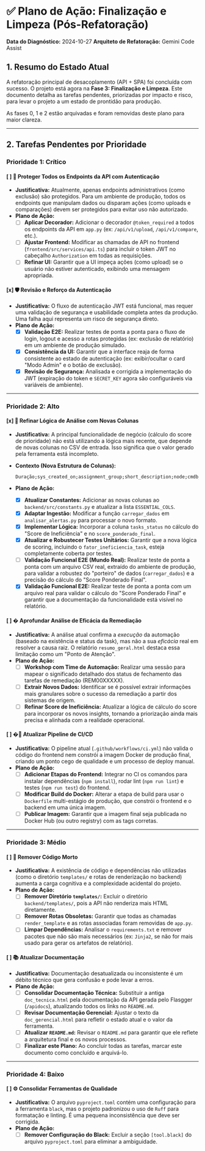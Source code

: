 # ✅ Plano de Ação: Finalização e Limpeza (Pós-Refatoração)

**Data do Diagnóstico:** 2024-10-27
**Arquiteto de Refatoração:** Gemini Code Assist

## 1. Resumo do Estado Atual

A refatoração principal de desacoplamento (API + SPA) foi concluída com sucesso. O projeto está agora na **Fase 3: Finalização e Limpeza**. Este documento detalha as tarefas pendentes, priorizadas por impacto e risco, para levar o projeto a um estado de prontidão para produção.

As fases 0, 1 e 2 estão arquivadas e foram removidas deste plano para maior clareza.

---

## 2. Tarefas Pendentes por Prioridade

### Prioridade 1: Crítico

#### [ ] 🔐 Proteger Todos os Endpoints da API com Autenticação

- **Justificativa:** Atualmente, apenas endpoints administrativos (como exclusão) são protegidos. Para um ambiente de produção, todos os endpoints que manipulam dados ou disparam ações (como uploads e comparações) devem ser protegidos para evitar uso não autorizado.
- **Plano de Ação:**
  - [ ] **Aplicar Decorador:** Adicionar o decorador `@token_required` a todos os endpoints da API em `app.py` (ex: `/api/v1/upload`, `/api/v1/compare`, etc.).
  - [ ] **Ajustar Frontend:** Modificar as chamadas de API no frontend (`frontend/src/services/api.ts`) para incluir o token JWT no cabeçalho `Authorization` em todas as requisições.
  - [ ] **Refinar UI:** Garantir que a UI impeça ações (como upload) se o usuário não estiver autenticado, exibindo uma mensagem apropriada.

#### [x] 🛡️ Revisão e Reforço da Autenticação

- **Justificativa:** O fluxo de autenticação JWT está funcional, mas requer uma validação de segurança e usabilidade completa antes da produção. Uma falha aqui representa um risco de segurança direto.
- **Plano de Ação:**
  - [x] **Validação E2E:** Realizar testes de ponta a ponta para o fluxo de login, logout e acesso a rotas protegidas (ex: exclusão de relatório) em um ambiente de produção simulado.
  - [x] **Consistência da UI:** Garantir que a interface reaja de forma consistente ao estado de autenticação (ex: exibir/ocultar o card "Modo Admin" e o botão de exclusão).
  - [x] **Revisão de Segurança:** Analisada e corrigida a implementação do JWT (expiração do token e `SECRET_KEY` agora são configuráveis via variáveis de ambiente).

---

### Prioridade 2: Alto

#### [x] 🧠 Refinar Lógica de Análise com Novas Colunas

- **Justificativa:** A principal funcionalidade de negócio (cálculo do score de prioridade) não está utilizando a lógica mais recente, que depende de novas colunas no CSV de entrada. Isso significa que o valor gerado pela ferramenta está incompleto.
- **Contexto (Nova Estrutura de Colunas):**

  ```
  Duração;sys_created_on;assignment_group;short_description;node;cmdb_ci;number;severity;parent;cmdb_ci.sys_class_name;source;sn_priority_group;state;sys_id;type.display_value;u_action_time;u_closed_date;acknowledged;correlation_group;event_count;incident;metric_name;message_key;com_remediacao;Pilar;tasks_count;tasks_numbers;tasks_status;remediation_tasks_present;alert_found;processing_status;error_message
  ```

- **Plano de Ação:**
  - [x] **Atualizar Constantes:** Adicionar as novas colunas ao `backend/src/constants.py` e atualizar a lista `ESSENTIAL_COLS`.
  - [x] **Adaptar Ingestão:** Modificar a função `carregar_dados` em `analisar_alertas.py` para processar o novo formato.
  - [x] **Implementar Lógica:** Incorporar a coluna `tasks_status` no cálculo do "Score de Ineficiência" e no `score_ponderado_final`.
  - [x] **Atualizar e Robustecer Testes Unitários:** Garantir que a nova lógica de scoring, incluindo o `fator_ineficiencia_task`, esteja completamente coberta por testes.
  - [ ] **Validação Funcional E2E (Mundo Real):** Realizar teste de ponta a ponta com um arquivo CSV real, extraído do ambiente de produção, para validar a robustez do "porteiro" de dados (`carregar_dados`) e a precisão do cálculo do "Score Ponderado Final".
  - [x] **Validação Funcional E2E:** Realizar teste de ponta a ponta com um arquivo real para validar o cálculo do "Score Ponderado Final" e garantir que a documentação da funcionalidade está visível no relatório.

#### [ ] � Aprofundar Análise de Eficácia da Remediação

- **Justificativa:** A análise atual confirma a *execução* da automação (baseado na existência e status da task), mas não a sua *eficácia* real em resolver a causa raiz. O relatório `resumo_geral.html` destaca essa limitação como um "Ponto de Atenção".
- **Plano de Ação:**
  - [ ] **Workshop com Time de Automação:** Realizar uma sessão para mapear o significado detalhado dos status de fechamento das tarefas de remediação (REM00XXXXX).
  - [ ] **Extrair Novos Dados:** Identificar se é possível extrair informações mais granulares sobre o sucesso da remediação a partir dos sistemas de origem.
  - [ ] **Refinar Score de Ineficiência:** Atualizar a lógica de cálculo do score para incorporar os novos insights, tornando a priorização ainda mais precisa e alinhada com a realidade operacional.

#### [ ] �🚀 Atualizar Pipeline de CI/CD

- **Justificativa:** O pipeline atual (`.github/workflows/ci.yml`) não valida o código do frontend nem constrói a imagem Docker de produção final, criando um ponto cego de qualidade e um processo de deploy manual.
- **Plano de Ação:**
  - [ ] **Adicionar Etapas do Frontend:** Integrar no CI os comandos para instalar dependências (`npm install`), rodar lint (`npm run lint`) e testes (`npm run test`) do frontend.
  - [ ] **Modificar Build do Docker:** Alterar a etapa de build para usar o `Dockerfile` multi-estágio de produção, que constrói o frontend e o backend em uma única imagem.
  - [ ] **Publicar Imagem:** Garantir que a imagem final seja publicada no Docker Hub (ou outro registry) com as tags corretas.

---

### Prioridade 3: Médio

#### [ ] 🧹 Remover Código Morto

- **Justificativa:** A existência de código e dependências não utilizadas (como o diretório `templates/` e rotas de renderização no backend) aumenta a carga cognitiva e a complexidade acidental do projeto.
- **Plano de Ação:**
  - [ ] **Remover Diretório `templates/`:** Excluir o diretório `backend/templates/`, pois a API não renderiza mais HTML diretamente.
  - [ ] **Remover Rotas Obsoletas:** Garantir que todas as chamadas `render_template` e as rotas associadas foram removidas de `app.py`.
  - [ ] **Limpar Dependências:** Analisar o `requirements.txt` e remover pacotes que não são mais necessários (ex: `Jinja2`, se não for mais usado para gerar os artefatos de relatório).

#### [ ] 📚 Atualizar Documentação

- **Justificativa:** Documentação desatualizada ou inconsistente é um débito técnico que gera confusão e pode levar a erros.
- **Plano de Ação:**
  - [ ] **Consolidar Documentação Técnica:** Substituir a antiga `doc_tecnica.html` pela documentação da API gerada pelo Flasgger (`/apidocs`), atualizando todos os links no `README.md`.
  - [ ] **Revisar Documentação Gerencial:** Ajustar o texto da `doc_gerencial.html` para refletir o estado atual e o valor da ferramenta.
  - [ ] **Atualizar `README.md`:** Revisar o `README.md` para garantir que ele reflete a arquitetura final e os novos processos.
  - [ ] **Finalizar este Plano:** Ao concluir todas as tarefas, marcar este documento como concluído e arquivá-lo.

---

### Prioridade 4: Baixo

#### [ ] ⚙️ Consolidar Ferramentas de Qualidade

- **Justificativa:** O arquivo `pyproject.toml` contém uma configuração para a ferramenta `black`, mas o projeto padronizou o uso de `Ruff` para formatação e linting. É uma pequena inconsistência que deve ser corrigida.
- **Plano de Ação:**
  - [ ] **Remover Configuração do Black:** Excluir a seção `[tool.black]` do arquivo `pyproject.toml` para eliminar a ambiguidade.
